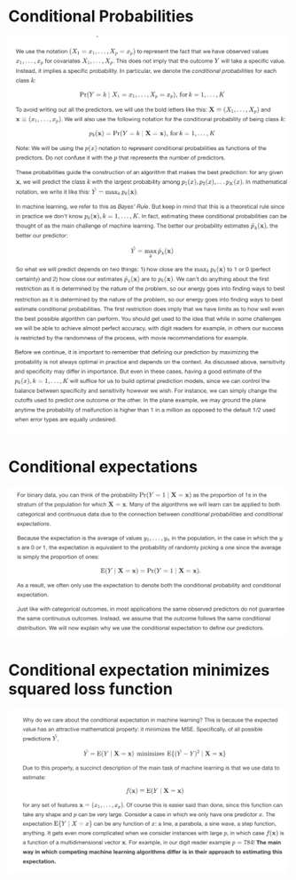 # Conditional Probabilities
![CP1](https://github.com/AldahirLopezNavarrete/Machine-Learning/blob/main/Theory/images/13.png)
![CP1](https://github.com/AldahirLopezNavarrete/Machine-Learning/blob/main/Theory/images/12.png)

# Conditional expectations
![CP1](https://github.com/AldahirLopezNavarrete/Machine-Learning/blob/main/Theory/images/11.png)

# Conditional expectation minimizes squared loss function
![CP1](https://github.com/AldahirLopezNavarrete/Machine-Learning/blob/main/Theory/images/10.png)
